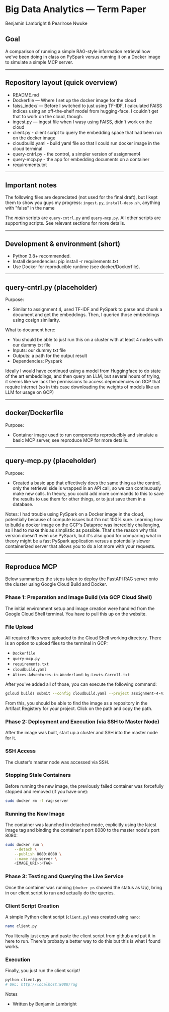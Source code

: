 # Big Data Analytics — Term Paper

Benjamin Lambright & Pearlrose Nwuke

## Goal
A comparison of running a simple RAG-style information retrieval how we've been doing in class on PySpark versus running it on a Docker image to simulate a simple MCP server.

---

## Repository layout (quick overview)
- README.md
- Dockerfile — Where I set up the docker image for the cloud
- faiss_index/ — Before I switched to just using TF-IDF, I calculated FAISS indices using an off-the-shelf model from hugging-face. I couldn't get that to work on the cloud, though.
- ingest.py — ingest file when I wasy using FAISS, didn't work on the cloud
- client.py - client script to query the embedding space that had been run on the docker image
- cloudbuild.yaml - build yaml file so that I could run docker image in the cloud terminal
- query-cntrl.py - the control, a simpler version of assignment4
- query-mcp.py - the app for embedding documents on a container
- requirements.txt

---

## Important notes
The following files are depreciated (not used for the final draft), but I kept them to show you guys my progress:
`ingest.py`, `install-deps.sh`, anything with "faiss" in the name

The *main* scripts are `query-cntrl.py` and `query-mcp.py`. All other scripts are supporting scripts. See relevant sections for more details.

---

## Development & environment (short)
- Python 3.8+ recommended.
- Install dependencies: pip install -r requirements.txt
- Use Docker for reproducible runtime (see docker/Dockerfile).

---

## query-cntrl.py (placeholder)
Purpose:
- Similar to assignment 4, used TF-IDF and PySpark to parse and chunk a document and get the embeddings. Then, I queried those embeddings using cosign similarity. 

What to document here:
- You should be able to just run this on a cluster with at least 4 nodes with our dummy txt file
- Inputs: our dummy txt file
- Outputs: a path for the output result 
- Dependencies: Pyspark

Ideally I would have continued using a model from Huggingface to do state of the art embeddings, and then query an LLM, but several hours of trying, it seems like we lack the permissions to access dependencies on GCP that require internet (so in this case downloading the weights of models like an LLM for usage on GCP)

---

## docker/Dockerfile
Purpose:
- Container image used to run components reproducibly and simulate a basic MCP server, see reproduce MCP for more details.

---

## query-mcp.py (placeholder)
Purpose:
- Created a basic app that effectively does the same thing as the control, only the retrieval side is wrapped in an API call, so we can continuously make new calls. In theory, you could add more commands to this to save the results to use them for other things, or to just save them in a database.

Notes:
I had trouble using PySpark on a Docker image in the cloud, potentially because of compute issues but I'm not 100% sure. Learning how to build a docker image on the GCP's Dataproc was incredibly challenging, so I had to make this as simplistic as possible. That's the reason why this version doesn't even use PySpark, but it's also good for comparing what in theory might be a fast PySpark application versus a potentially slower containerized server that allows you to do a lot more with your requests.

---

## Reproduce MCP
Below summarizes the steps taken to deploy the FastAPI RAG server onto the cluster using Google Cloud Build and Docker.

### Phase 1: Preparation and Image Build (via GCP Cloud Shell)

The initial environment setup and image creation were handled from the Google Cloud Shell terminal. You have to pull this up on the website.

### File Upload
All required files were uploaded to the Cloud Shell working directory. There is an option to upload files to the terminal in GCP:

- `Dockerfile`
- `query-mcp.py`
- `requirements.txt`
- `cloudbuild.yaml`
- `Alices-Adventures-in-Wonderland-by-Lewis-Carroll.txt`

After you've added all of those, you can execute the following command:
```bash
gcloud builds submit --config cloudbuild.yaml --project assignment-4-475110
```

From this, you should be able to find the image as a repository in the Artifact Registery for your project. Click on the path and copy the path.

### Phase 2: Deployment and Execution (via SSH to Master Node)

After the image was built, start up a cluster and SSH into the master node for it.

### SSH Access
The cluster's master node was accessed via SSH.

### Stopping Stale Containers
Before running the new image, the previously failed container was forcefully stopped and removed (if you have one):

```bash
sudo docker rm -f rag-server
```

### Running the New Image
The container was launched in detached mode, explicitly using the latest image tag and binding the container's port 8080 to the master node's port 8080:

```bash
sudo docker run \
    --detach \
    --publish 8080:8080 \
    --name rag-server \
    <IMAGE_URI>:<TAG>
```

### Phase 3: Testing and Querying the Live Service

Once the container was running (`docker ps` showed the status as Up), bring in our client script to run and actually do the queries.

### Client Script Creation
A simple Python client script (`client.py`) was created using `nano`:

```bash
nano client.py
```

You literally just copy and paste the client script from github and put it in here to run. There's probaby a better way to do this but this is what I found works.

### Execution
Finally, you just run the client script!

```bash
python client.py
# URL: http://localhost:8080/rag
```

Notes
- Written by Benjamin Lambright
